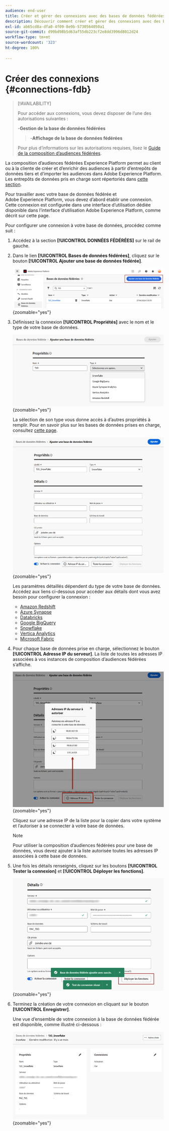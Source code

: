 ```yaml
---
audience: end-user
title: Créer et gérer des connexions avec des bases de données fédérées
description: Découvrir comment créer et gérer des connexions avec des bases de données fédérées
exl-id: ab65cd8a-dfa0-4f09-8e9b-5730564050a1
source-git-commit: d99bd98b5d63af55db223cf2e8dd3996d8012d24
workflow-type: tm+mt
source-wordcount: '323'
ht-degree: 100%

---
```


# Créer des connexions {#connections-fdb}

>[!AVAILABILITY]
>
>Pour accéder aux connexions, vous devez disposer de l’une des autorisations suivantes :
>
>-**Gestion de la base de données fédérées**
>>-**Affichage de la base de données fédérées**
>
>Pour plus d’informations sur les autorisations requises, lisez le [Guide de la composition d’audiences fédérées](/help/start/feature-access.md).

La composition d’audiences fédérées Experience Platform permet au client ou à la cliente de créer et d’enrichir des audiences à partir d’entrepôts de données tiers et d’importer les audiences dans Adobe Experience Platform. Les entrepôts de données pris en charge sont répertoriés dans [cette section](../start/access-prerequisites.md#supported-systems).

Pour travailler avec votre base de données fédérée et Adobe Experience Platform, vous devez d’abord établir une connexion. Cette connexion est configurée dans une interface d’utilisation dédiée disponible dans l’interface d’utilisation Adobe Experience Platform, comme décrit sur cette page.

Pour configurer une connexion à votre base de données, procédez comme suit :

1. Accédez à la section **[!UICONTROL DONNÉES FÉDÉRÉES]** sur le rail de gauche.

1. Dans le lien **[!UICONTROL Bases de données fédérées]**, cliquez sur le bouton **[!UICONTROL Ajouter une base de données fédérée]**.

   ![](assets/connections_list.png){zoomable="yes"}

1. Définissez la connexion **[!UICONTROL Propriétés]** avec le nom et le type de votre base de données.

   ![](assets/connections_name.png){zoomable="yes"}

   La sélection de son type vous donne accès à d’autres propriétés à remplir. Pour en savoir plus sur les bases de données prises en charge, consultez [cette page](federated-db.md).

   ![](assets/connections_details.png){zoomable="yes"}

   Les paramètres détaillés dépendent du type de votre base de données. Accédez aux liens ci-dessous pour accéder aux détails dont vous avez besoin pour configurer la connexion :

   * [Amazon Redshift](federated-db.md#amazon-redshift)
   * [Azure Synapse](federated-db.md#azure-synapse-redshift)
   * [Databricks](federated-db.md#databricks)
   * [Google BigQuery](federated-db.md#google-bigquery)
   * [Snowflake](federated-db.md#snowflake)
   * [Vertica Analytics](federated-db.md#vertica-analytics)
   * [Microsoft Fabric](federated-db.md#microsoft-fabric)

1. Pour chaque base de données prise en charge, sélectionnez le bouton **[!UICONTROL Adresse IP du serveur]**. La liste de toutes les adresses IP associées à vos instances de composition d’audiences fédérées s’affiche.

   ![](assets/connections_server_IPs.png){zoomable="yes"}

   Cliquez sur une adresse IP de la liste pour la copier dans votre système et l’autoriser à se connecter à votre base de données.

   >[!NOTE]
   >
   >Pour utiliser la composition d’audiences fédérées pour une base de données, vous devez ajouter à la liste autorisée toutes les adresses IP associées à cette base de données.

1. Une fois les détails renseignés, cliquez sur les boutons **[!UICONTROL Tester la connexion]** et **[!UICONTROL Déployer les fonctions]**.

   ![](assets/connections_testdeploy.png){zoomable="yes"}

1. Terminez la création de votre connexion en cliquant sur le bouton **[!UICONTROL Enregistrer]**.

   Une vue d’ensemble de votre connexion à la base de données fédérée est disponible, comme illustré ci-dessous :

   ![](assets/connections_overview.png){zoomable="yes"}
